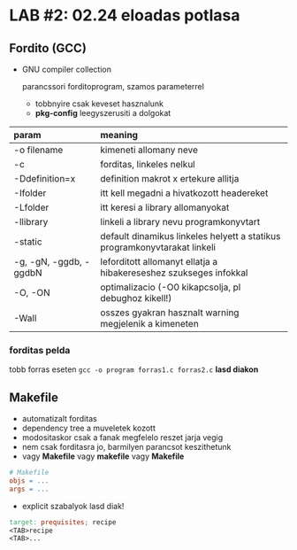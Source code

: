 # LAB #2: 02.24 eloadas potlasa
## Fordito (GCC)
- GNU compiler collection

  parancssori forditoprogram, szamos parameterrel
  - tobbnyire csak keveset hasznalunk
  - **pkg-config** leegyszerusiti a dolgokat

param                  | meaning
:--------------------- | :------------------------------------------------------------------------
-o filename            | kimeneti allomany neve
-c                     | forditas, linkeles nelkul
-Ddefinition=x         | definition makrot x ertekure allitja
-Ifolder               | itt kell megadni a hivatkozott headereket
-Lfolder               | itt keresi a library allomanyokat
-llibrary              | linkeli a library nevu programkonyvtart
-static                | default dinamikus linkeles helyett a statikus programkonyvtarakat linkeli
-g, -gN, -ggdb, -ggdbN | leforditott allomanyt ellatja a hibakereseshez szukseges infokkal
-O, -ON                | optimalizacio (-O0 kikapcsolja, pl debughoz kikell!)
-Wall                  | osszes gyakran hasznalt warning megjelenik a kimeneten
### forditas pelda
 tobb forras eseten ```gcc -o program forras1.c forras2.c```
 **lasd diakon**

## Makefile
- automatizalt forditas
- dependency tree a muveletek kozott
- modositaskor csak a fanak megfelelo reszet jarja vegig
- nem csak forditasra jo, barmilyen parancsot keszithetunk
- vagy **Makefile** vagy **makefile** vagy **Makefile**

```makefile
# Makefile
objs = ...
args = ...

```
- explicit szabalyok lasd diak!

```makefile
target: prequisites; recipe
<TAB>recipe
<TAB>...
```
